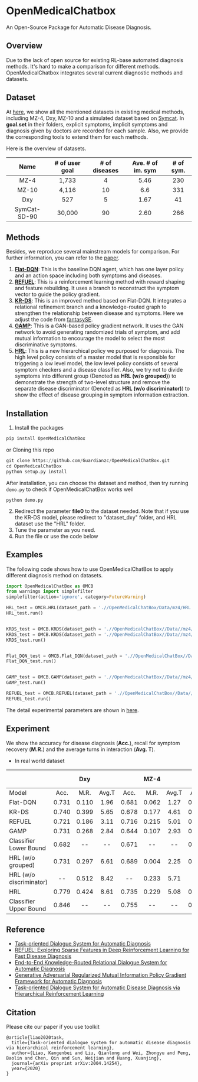 # OpenMedicalChatbox

An Open-Source Package for Automatic Disease Diagnosis.

## Overview

Due to the lack of open source for existing RL-base automated diagnosis methods. It's hard to make a comparison for different methods. OpenMedicalChatbox integrates several current diagnostic methods and datasets.

## Dataset

At [here](./Data/Readme.md), we show all the mentioned datasets in existing medical methods, including MZ-4, Dxy, MZ-10 and a simulated dataset based on [Symcat](http://www.symcat.com/). In **goal.set** in their folders, explicit symptoms, implicit symptoms and diagnosis given by doctors are recorded for each sample. Also, we provide the corresponding tools to extend them for each methods. 

Here is the overview of datasets.

|     Name     | # of user goal | # of diseases | Ave. # of im. sym | # of sym. |
| :----------: | :------------: | :-----------: | :---------------: | :-------: |
|     MZ-4     |     1,733      |       4       |       5.46        |    230    |
|    MZ-10     |     4,116      |      10       |       6.6        |    331    |
|     Dxy      |      527       |       5       |       1.67        |    41     |
| SymCat-SD-90 |     30,000     |      90       |       2.60        |    266    |

 

## Methods

Besides, we reproduce several mainstream models for comparison. For further information, you can refer to the [paper](./paper/).

1. **[Flat-DQN](http://www.aclweb.org/anthology/P18-2033)**: This is the baseline DQN agent, which has one layer policy and an action space including both symptoms and diseases. 
2. **[REFUEL](https://proceedings.neurips.cc/paper/2018/hash/b5a1d925221b37e2e399f7b319038ba0-Abstract.html)**: This is a reinforcement learning method with reward shaping and feature rebuilding. It uses a branch to reconstruct the symptom vector to guide the policy gradient. 
3. **[KR-DS](https://ojs.aaai.org/index.php/AAAI/article/view/4722)**: This is an improved method based on Flat-DQN. It integrates a relational refinement branch and a knowledge-routed graph to strengthen the relationship between disease and symptoms. Here we adjust the code from [fantasySE](https://github.com/fantasySE/Dialogue-System-for-Automatic-Diagnosis).
4. **[GAMP](https://ojs.aaai.org/index.php/AAAI/article/view/5456)**: This is a GAN-based policy gradient network. It uses the GAN network to avoid generating randomized trials of symptom, and add mutual information to encourage the model to select the most discriminative symptoms.
5. **[HRL](https://arxiv.org/abs/2004.14254)**: This is a new hierarchical policy we purposed for diagnosis. The high level policy consists of a master model that is responsible for triggering a low level model, the low level policy consists of several symptom checkers and a disease classifier. Also, we try not to divide symptoms into different group (Denoted as **HRL (w/o grouped)**) to demonstrate the strength of two-level structure and remove the separate disease discriminator (Denoted as **HRL (w/o discriminator)**) to show the effect of disease grouping in symptom information extraction.



## Installation

1. Install the packages
```python 
pip install OpenMedicalChatBox
```
   or Cloning this repo

```python
git clone https://github.com/Guardianzc/OpenMedicalChatBox.git
cd OpenMedicalChatBox
python setup.py install
```

After installation, you can choose the dataset and method, then try running  ` demo.py` to check if OpenMedicalChatBox works well

```
python demo.py
```



2. Redirect the parameter **file0**  to the dataset needed. Note that if you use the KR-DS model, please redirect to "dataset_dxy" folder, and HRL dataset use the "HRL" folder.
3. Tune the parameter as you need.
4. Run the file or use the code below



## Examples

The following code shows how to use OpenMedicalChatBox to apply different diagnosis method on datasets.

```python
import OpenMedicalChatBox as OMCB
from warnings import simplefilter
simplefilter(action='ignore', category=FutureWarning)

HRL_test = OMCB.HRL(dataset_path = './/OpenMedicalChatBox/Data/mz4/HRL', model_save_path = './simulate//', groups = 2, model_load_path = './simulate/DQN/checkpoint/0411092858_MZ-10_agenthrljoint2_T20_ss100_lr0.0005_RFS20_RFF0_RFNCY0_RFIRS30_RFRA-4_RFRMT-100_gamma1_gammaW0.9_epsilon0.1_crs0_wfrs1_RID0/model_d10agenthrljoint2_s0.299_r-20.951_t9.5_mr0.007_mr2-0.004_e-0.pkl', cuda_idx = 1, train_mode = False)
HRL_test.run()


KRDS_test = OMCB.KRDS(dataset_path = './/OpenMedicalChatBox//Data//mz4//dataset_dxy//', model_save_path = './simulate//', model_load_path = None, cuda_idx = 1, warm_start = 1, train_mode = True)
KRDS_test = OMCB.KRDS(dataset_path = './/OpenMedicalChatBox//Data//mz4//dataset_dxy//', model_save_path = './simulate//', model_load_path = './simulate/test_2_2_0.403_1.977_0.060.pth.tar', cuda_idx = 1, warm_start = 1, train_mode = False)
KRDS_test.run()


Flat_DQN_test = OMCB.Flat_DQN(dataset_path = './/OpenMedicalChatBox//Data//mz4//', model_save_path = './simulate//',  model_load_path = '/remote-home/czhong/RL/DISCOpen-MedBox/simulate/DQN/checkpoint/0411114102_MZ-10_agentdqn_T20_ss100_lr0.0005_RFS20_RFF0_RFNCY0_RFIRS6_RFRA-4_RFRMT-100_gamma1_gammaW0.9_epsilon0.1_crs0_wfrs1_RID0/model_d10agentdqn_s0.299_r6.417_t2.5_mr0.024_mr2-0.014_e-2.pkl', cuda_idx = 1, warm_start=True ,train_mode = True)
Flat_DQN_test.run()


GAMP_test = OMCB.GAMP(dataset_path = './/OpenMedicalChatBox//Data//mz4//', model_save_path = './simulate//', model_load_path = './simulate/0411125423/s0.612_obj2.652_t2.954_mr0.107_outs0.183_e-0', cuda_idx = 0, train_mode = True)
GAMP_test.run()

REFUEL_test = OMCB.REFUEL(dataset_path = './/OpenMedicalChatBox//Data//mz4//', model_save_path = './simulate//', model_load_path = './simulate/0411132328/s9.043_obj-16.433_t1.0_mr0.0_outs0.0_e-1.pkl', cuda_idx = 0, train_mode = True)
REFUEL_test.run()

```

 

The detail experimental parameters are shown in [here](./OpenMedicalChatBox/Readme.md).



## Experiment

We show the accuracy for disease diagnosis (**Acc.**), recall for symptom recovery (**M.R.**) and the average turns in interaction (**Avg. T**).

- In real world dataset

|                         |       |  Dxy  |       |       | MZ-4  |       |       | MZ-10 |       |
| :---------------------- | :---: | :---: | :---: | :---: | :---: | :---: | :---: | :---: | :---: |
| Model                   | Acc.  | M.R.  | Avg.T | Acc.  | M.R.  | Avg.T | Acc.  | M.R.  | Avg.T |
| Flat-DQN                | 0.731 | 0.110 | 1.96  | 0.681 | 0.062 | 1.27  | 0.408 | 0.047 | 9.75  |
| KR-DS                   | 0.740 | 0.399 | 5.65  | 0.678 | 0.177 | 4.61  | 0.485 | 0.279 | 5.95  |
| REFUEL                  | 0.721 | 0.186 | 3.11  | 0.716 | 0.215 | 5.01  | 0.505 | 0.262 | 5.50  |
| GAMP                    | 0.731 | 0.268 | 2.84  | 0.644 | 0.107 | 2.93  | 0.500 | 0.067 | 1.78  |
| Classifier Lower Bound  | 0.682 |  --   |  --   | 0.671 |  --   |  --   | 0.532 |  --   |  --   |
| HRL (w/o grouped)       | 0.731 | 0.297 | 6.61  | 0.689 | 0.004 | 2.25  | 0.540 | 0.114 | 4.59  |
| HRL (w/o discriminator) |  --   | 0.512 | 8.42  |  --   | 0.233 | 5.71  |  --   | 0.330 | 8.75  |
| HRL                     | 0.779 | 0.424 | 8.61  | 0.735 | 0.229 | 5.08  | 0.556 | 0.295 | 6.99  |
| Classifier Upper Bound  | 0.846 |  --   |  --   | 0.755 |  --   |  --   | 0.706 |  --   |  --   |



## Reference

- [Task-oriented Dialogue System for Automatic Diagnosis](https://aclanthology.org/P18-2033.pdf)
- [REFUEL: Exploring Sparse Features in Deep Reinforcement Learning for Fast Disease Diagnosis](https://proceedings.neurips.cc/paper/2018/hash/b5a1d925221b37e2e399f7b319038ba0-Abstract.html)
- [End-to-End Knowledge-Routed Relational Dialogue System for Automatic Diagnosis](https://ojs.aaai.org/index.php/AAAI/article/view/4722)
- [Generative Adversarial Regularized Mutual Information Policy Gradient Framework for Automatic Diagnosis](https://ojs.aaai.org/index.php/AAAI/article/view/5456)
- [Task-oriented Dialogue System for Automatic Disease Diagnosis via Hierarchical Reinforcement Learning](https://arxiv.org/abs/2004.14254)



## Citation

Please cite our paper if you use toolkit

```
@article{liao2020task,
  title={Task-oriented dialogue system for automatic disease diagnosis via hierarchical reinforcement learning},
  author={Liao, Kangenbei and Liu, Qianlong and Wei, Zhongyu and Peng, Baolin and Chen, Qin and Sun, Weijian and Huang, Xuanjing},
  journal={arXiv preprint arXiv:2004.14254},
  year={2020}
}
```

